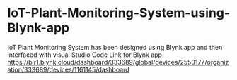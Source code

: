 # IoT-Plant-Monitoring-System-using-Blynk-app
IoT Plant Monitoring System has been designed using Blynk app and then interfaced with visual Studio Code
Link for Blynk app
https://blr1.blynk.cloud/dashboard/333689/global/devices/2550177/organization/333689/devices/1161145/dashboard
